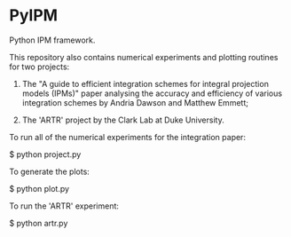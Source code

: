 PyIPM
=====

Python IPM framework.

This repository also contains numerical experiments and plotting
routines for two projects:

1. The "A guide to efficient integration schemes for integral
   projection models (IPMs)" paper analysing the accuracy and
   efficiency of various integration schemes by Andria Dawson and
   Matthew Emmett;

2. The 'ARTR' project by the Clark Lab at Duke University.


To run all of the numerical experiments for the integration paper:

$ python project.py

To generate the plots:

$ python plot.py


To run the 'ARTR' experiment:

$ python artr.py

